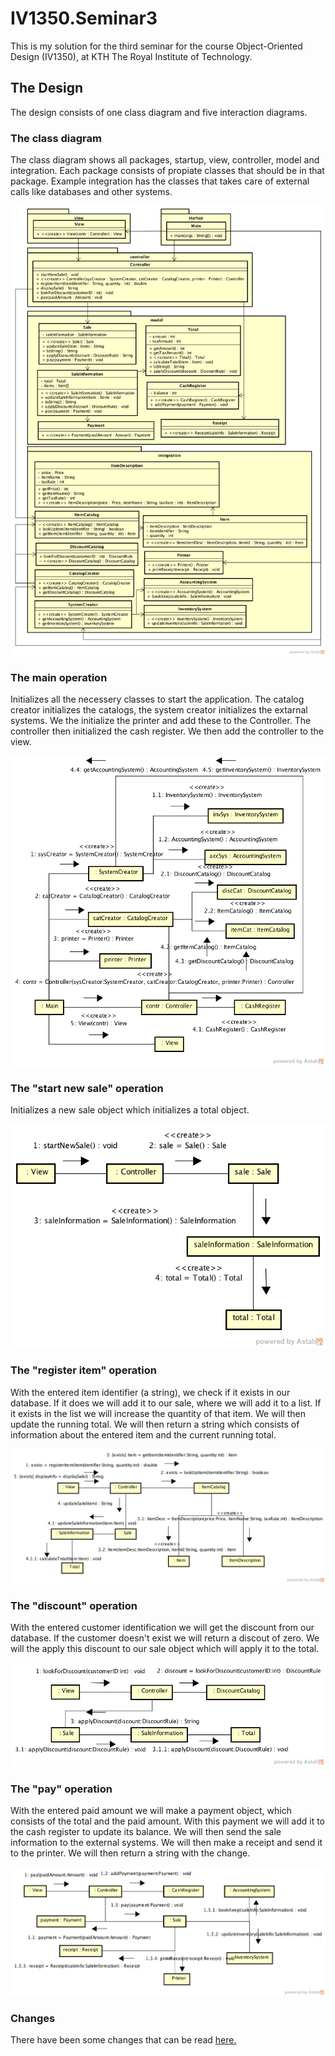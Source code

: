 # IV1350.Seminar3

This is my solution for the third seminar for the course Object-Oriented Design (IV1350), at KTH The Royal Institute of Technology.

## The Design

The design consists of one class diagram and five interaction diagrams.

### The class diagram

The class diagram shows all packages, startup, view, controller, model and integration.
Each package consists of propiate classes that should be in that package. Example integration has the classes that takes care of external calls like databases and other systems.

![The Class Diagram](https://github.com/sebastian-porling/IV1350.Seminar3/blob/master/img/CD_FINAL.png)

### The main operation

Initializes all the necessery classes to start the application. The catalog creator initializes the catalogs, the system creator initializes the extarnal systems. We the initialize the printer and add these to the Controller. The controller then initialized the cash register. We then add the controller to the view.

![The main operation](https://github.com/sebastian-porling/IV1350.Seminar3/blob/master/img/main_FINAL.png)

### The "start new sale" operation

Initializes a new sale object which initializes a total object. 

![The "start new sale" operation](https://github.com/sebastian-porling/IV1350.Seminar3/blob/master/img/startNewSale_FINAL.png)

### The "register item" operation

With the entered item identifier (a string), we check if it exists in our database. If it does we will add it to our sale, where we will add it to a list. If it exists in the list we will increase the quantity of that item. We will then update the running total. We will then return a string which consists of information about the entered item and the current running total.

![The "register item" operation](https://github.com/sebastian-porling/IV1350.Seminar3/blob/master/img/registerItem_FINAL.png)

### The "discount" operation

With the entered customer identification we will get the discount from our database. If the customer doesn't exist we will return a discout of zero. We will the apply this discount to our sale object which will apply it to the total.

![The "discount" operation](https://github.com/sebastian-porling/IV1350.Seminar3/blob/master/img/discount_FINAL.png)

### The "pay" operation

With the entered paid amount we will make a payment object, which consists of the total and the paid amount. With this payment we will add it to the cash register to update its balance. We will then send the sale information to the external systems. We will then make a receipt and send it to the printer. We will then return a string with the change.

![The "pay" operation](https://github.com/sebastian-porling/IV1350.Seminar3/blob/master/img/pay_FINAL.png)

### Changes

There have been some changes that can be read [here.](https://github.com/sebastian-porling/IV1350.Seminar3/blob/master/CHANGES.md)
